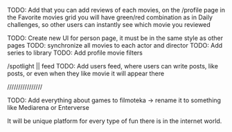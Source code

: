 TODO: Add that you can add reviews of each movies, on the /profile page in the Favorite movies grid you will have green/red combination as in Daily challenges, so other users can instantly see which movie you reviewed

TODO: Create new UI for person page, it must be in the same style as other pages
TODO: synchronize all movies to each actor and director
TODO: Add series to library
TODO: Add profile movie filters

/spotlight || feed
TODO: Add users feed, where users can write posts, like posts, or even when they like movie it will appear there

////////////////

TODO: Add everything about games to filmoteka -> rename it to something like Mediarena or Enterverse

It will be unique platform for every type of fun there is in the internet world.
